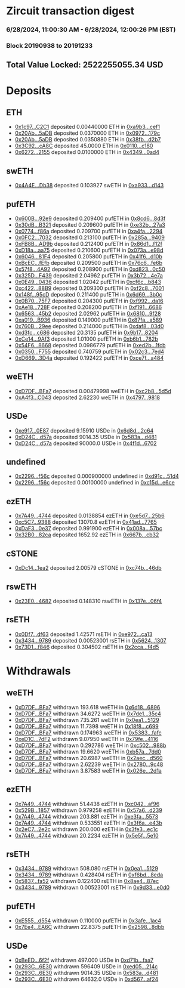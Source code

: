 # Zircuit transaction digest
### 6/28/2024, 11:00:30 AM - 6/28/2024, 12:00:26 PM (EST)
### Block 20190938 to 20191233

## Total Value Locked: 2522255055.34 USD

# Deposits
## ETH
- [0x1c97...C2C1](https://etherscan.io/address/0x1c97a15eFb65550E33d05d25000Da7FDC9f4C2C1) deposited 0.00440000 ETH in [0xa9b3...cef1](https://etherscan.io/tx/0x1c97a15eFb65550E33d05d25000Da7FDC9f4C2C1)
- [0x20Ab...5aDB](https://etherscan.io/address/0x20Ab618A4DbE85AA73D93e231AE4bAf71e045aDB) deposited 0.0370000 ETH in [0x0972...179c](https://etherscan.io/tx/0x20Ab618A4DbE85AA73D93e231AE4bAf71e045aDB)
- [0x20Ab...5aDB](https://etherscan.io/address/0x20Ab618A4DbE85AA73D93e231AE4bAf71e045aDB) deposited 0.0350880 ETH in [0x38fb...d2b7](https://etherscan.io/tx/0x20Ab618A4DbE85AA73D93e231AE4bAf71e045aDB)
- [0x3C92...cA8C](https://etherscan.io/address/0x3C92e6DEd64B7600a3f2efc37de927ec15d2cA8C) deposited 45.0000 ETH in [0x0110...c180](https://etherscan.io/tx/0x3C92e6DEd64B7600a3f2efc37de927ec15d2cA8C)
- [0x6272...2155](https://etherscan.io/address/0x62723E456459aAaB1Ca6a3a5d1b777CB7cd02155) deposited 0.0100000 ETH in [0x4349...0ad4](https://etherscan.io/tx/0x62723E456459aAaB1Ca6a3a5d1b777CB7cd02155)
## swETH
- [0x4A4E...Db38](https://etherscan.io/address/0x4A4Ed8e5d8c52d9daDD83C0F34CF1158dA56Db38) deposited 0.103927 swETH in [0xa933...d143](https://etherscan.io/tx/0x4A4Ed8e5d8c52d9daDD83C0F34CF1158dA56Db38)
## pufETH
- [0x600B...92e9](https://etherscan.io/address/0x600B5F16f430002b1354F03Ee1D24790a78E92e9) deposited 0.209400 pufETH in [0x8cd6...8d3f](https://etherscan.io/tx/0x600B5F16f430002b1354F03Ee1D24790a78E92e9)
- [0x30dB...B321](https://etherscan.io/address/0x30dB3C6aE225E6824586251FA33FdBD5837aB321) deposited 0.209600 pufETH in [0xe32b...27a3](https://etherscan.io/tx/0x30dB3C6aE225E6824586251FA33FdBD5837aB321)
- [0x0774...f86a](https://etherscan.io/address/0x0774C6c1A7069670aAf9eBC81Ce62cf8393Df86a) deposited 0.209700 pufETH in [0xa4fa...2294](https://etherscan.io/tx/0x0774C6c1A7069670aAf9eBC81Ce62cf8393Df86a)
- [0x0FC2...7032](https://etherscan.io/address/0x0FC246b427A7474fe19A3b94915473b02ee77032) deposited 0.213100 pufETH in [0x285a...9409](https://etherscan.io/tx/0x0FC246b427A7474fe19A3b94915473b02ee77032)
- [0xFB8B...AD9b](https://etherscan.io/address/0xFB8B7F8dF22E4bcC19a67DfE15a17a808c32AD9b) deposited 0.212400 pufETH in [0x86d1...f12f](https://etherscan.io/tx/0xFB8B7F8dF22E4bcC19a67DfE15a17a808c32AD9b)
- [0xD18a...aa75](https://etherscan.io/address/0xD18a37689441Ece71A5ab0Fb13665cc3558aaa75) deposited 0.210600 pufETH in [0x073a...e98d](https://etherscan.io/tx/0xD18a37689441Ece71A5ab0Fb13665cc3558aaa75)
- [0x6046...81F4](https://etherscan.io/address/0x604657F0E2cB073EA25cad4bb47fB7F0cbd481F4) deposited 0.205800 pufETH in [0x41f6...d10b](https://etherscan.io/tx/0x604657F0E2cB073EA25cad4bb47fB7F0cbd481F4)
- [0xBcEC...fEfb](https://etherscan.io/address/0xBcEC61a553f2d03d7Cb9Ec26095E36d2da96fEfb) deposited 0.209500 pufETH in [0x76c6...fe6b](https://etherscan.io/tx/0xBcEC61a553f2d03d7Cb9Ec26095E36d2da96fEfb)
- [0x57f8...4A92](https://etherscan.io/address/0x57f84FC1B86800756f878B710D669Be9619A4A92) deposited 0.208900 pufETH in [0xd823...0c50](https://etherscan.io/tx/0x57f84FC1B86800756f878B710D669Be9619A4A92)
- [0x325D...F439](https://etherscan.io/address/0x325D93fd1B5C438Da4EF39aaE0bA9Db10fb4F439) deposited 2.04962 pufETH in [0x3b72...4e7a](https://etherscan.io/tx/0x325D93fd1B5C438Da4EF39aaE0bA9Db10fb4F439)
- [0x0E49...0436](https://etherscan.io/address/0x0E49787aA49afD6ecff7AfB8827A8073F3760436) deposited 1.02042 pufETH in [0xcf6c...b843](https://etherscan.io/tx/0x0E49787aA49afD6ecff7AfB8827A8073F3760436)
- [0xc422...88B9](https://etherscan.io/address/0xc422B816156BD7e1F0f4bd032970D939295788B9) deposited 0.209300 pufETH in [0xf2c8...7001](https://etherscan.io/tx/0xc422B816156BD7e1F0f4bd032970D939295788B9)
- [0x148f...95cD](https://etherscan.io/address/0x148f1B99334b13550EA6759De751b3da990995cD) deposited 0.211400 pufETH in [0x6d69...3b0c](https://etherscan.io/tx/0x148f1B99334b13550EA6759De751b3da990995cD)
- [0x0B70...75F7](https://etherscan.io/address/0x0B70D0dD96a5438324CDc6e96f47C2CFa04D75F7) deposited 0.204300 pufETH in [0xf992...da16](https://etherscan.io/tx/0x0B70D0dD96a5438324CDc6e96f47C2CFa04D75F7)
- [0xAe18...728F](https://etherscan.io/address/0xAe189724477212F46F45c086214E131D663b728F) deposited 0.208200 pufETH in [0xf191...6686](https://etherscan.io/tx/0xAe189724477212F46F45c086214E131D663b728F)
- [0x6563...45b2](https://etherscan.io/address/0x6563b420422Cc8237eF838d0dafeD00b3d9345b2) deposited 2.02962 pufETH in [0x6810...9f28](https://etherscan.io/tx/0x6563b420422Cc8237eF838d0dafeD00b3d9345b2)
- [0xa019...B936](https://etherscan.io/address/0xa0192A9bA19dF0b177C45107037f5f091a00B936) deposited 0.149000 pufETH in [0x87fa...a589](https://etherscan.io/tx/0xa0192A9bA19dF0b177C45107037f5f091a00B936)
- [0x760B...29ee](https://etherscan.io/address/0x760B8a925E55A1adaa1531e586a35cC05E1329ee) deposited 0.214000 pufETH in [0xdaf8...03d0](https://etherscan.io/tx/0x760B8a925E55A1adaa1531e586a35cC05E1329ee)
- [0xd3fc...c686](https://etherscan.io/address/0xd3fc05Cf2A06c0DB2965B793F4894Fdf9476c686) deposited 20.3135 pufETH in [0x9b17...8204](https://etherscan.io/tx/0xd3fc05Cf2A06c0DB2965B793F4894Fdf9476c686)
- [0xCe14...9Af3](https://etherscan.io/address/0xCe14864E04eFe24F885EA940290027f54Cf49Af3) deposited 1.01000 pufETH in [0xb6b1...782b](https://etherscan.io/tx/0xCe14864E04eFe24F885EA940290027f54Cf49Af3)
- [0x54F6...8668](https://etherscan.io/address/0x54F6063CAb1805DeA2b1b236F096464aC4A08668) deposited 0.0986779 pufETH in [0xed2b...1fcb](https://etherscan.io/tx/0x54F6063CAb1805DeA2b1b236F096464aC4A08668)
- [0x0350...F755](https://etherscan.io/address/0x03509117BA2cdd482385720819c53978e34fF755) deposited 0.740759 pufETH in [0x02c3...7ed4](https://etherscan.io/tx/0x03509117BA2cdd482385720819c53978e34fF755)
- [0xD669...3D4a](https://etherscan.io/address/0xD669CFA76723cdb0EC649C73D6AF0dB812B03D4a) deposited 0.192422 pufETH in [0xce7f...a484](https://etherscan.io/tx/0xD669CFA76723cdb0EC649C73D6AF0dB812B03D4a)
## weETH
- [0xD7DF...BFa7](https://etherscan.io/address/0xD7DF7E085214743530afF339aFC420c7c720BFa7) deposited 0.00479998 weETH in [0xc2b8...5d5d](https://etherscan.io/tx/0xD7DF7E085214743530afF339aFC420c7c720BFa7)
- [0xA4f3...C043](https://etherscan.io/address/0xA4f313FAedb2a37Afe8E9B5a8dD6D6E2997aC043) deposited 2.62230 weETH in [0x4797...9818](https://etherscan.io/tx/0xA4f313FAedb2a37Afe8E9B5a8dD6D6E2997aC043)
## USDe
- [0xe917...0E87](https://etherscan.io/address/0xe917e3e5B8ba8c6520a24d70a373Efa4B7290E87) deposited 9.15910 USDe in [0x6d8d...2c64](https://etherscan.io/tx/0xe917e3e5B8ba8c6520a24d70a373Efa4B7290E87)
- [0xD24C...d57a](https://etherscan.io/address/0xD24Cfe2d0fa81369ca6291c28ac5426e16B6d57a) deposited 9014.35 USDe in [0x583a...d481](https://etherscan.io/tx/0xD24Cfe2d0fa81369ca6291c28ac5426e16B6d57a)
- [0xD24C...d57a](https://etherscan.io/address/0xD24Cfe2d0fa81369ca6291c28ac5426e16B6d57a) deposited 90000.0 USDe in [0x4f1d...6702](https://etherscan.io/tx/0xD24Cfe2d0fa81369ca6291c28ac5426e16B6d57a)
## undefined
- [0x2296...f56c](https://etherscan.io/address/0x229619449cE5ef1B353B8ec49af3a84F3E84f56c) deposited 0.000900000 undefined in [0xd91c...51d4](https://etherscan.io/tx/0x229619449cE5ef1B353B8ec49af3a84F3E84f56c)
- [0x2296...f56c](https://etherscan.io/address/0x229619449cE5ef1B353B8ec49af3a84F3E84f56c) deposited 0.00100000 undefined in [0xc15d...e6ce](https://etherscan.io/tx/0x229619449cE5ef1B353B8ec49af3a84F3E84f56c)
## ezETH
- [0x7A49...4744](https://etherscan.io/address/0x7A493Be5c2ce014cD049Bf178a1ac0Db1B434744) deposited 0.0138854 ezETH in [0xe5d7...25b6](https://etherscan.io/tx/0x7A493Be5c2ce014cD049Bf178a1ac0Db1B434744)
- [0xc5C7...9388](https://etherscan.io/address/0xc5C75cAF067Ae899a7EC10b86b5aB38C13879388) deposited 13070.8 ezETH in [0x41ad...7765](https://etherscan.io/tx/0xc5C75cAF067Ae899a7EC10b86b5aB38C13879388)
- [0xDaF3...0e37](https://etherscan.io/address/0xDaF319F9B32538bAAA8D141D122494c8631b0e37) deposited 0.991900 ezETH in [0x008a...57bc](https://etherscan.io/tx/0xDaF319F9B32538bAAA8D141D122494c8631b0e37)
- [0x32B0...82ca](https://etherscan.io/address/0x32B0aCfBb18C270491CDD124EB104A8d25A182ca) deposited 1652.92 ezETH in [0x667b...cb32](https://etherscan.io/tx/0x32B0aCfBb18C270491CDD124EB104A8d25A182ca)
## cSTONE
- [0xDc14...1ea2](https://etherscan.io/address/0xDc14F891346f298E0187720cC744572D3dB11ea2) deposited 2.00579 cSTONE in [0xc74b...46db](https://etherscan.io/tx/0xDc14F891346f298E0187720cC744572D3dB11ea2)
## rswETH
- [0x23E0...4682](https://etherscan.io/address/0x23E011b9fda5c65E5b15a2a5904a650dE9ff4682) deposited 0.148310 rswETH in [0x137e...06f4](https://etherscan.io/tx/0x23E011b9fda5c65E5b15a2a5904a650dE9ff4682)
## rsETH
- [0x0Df7...df63](https://etherscan.io/address/0x0Df72eC1bd2797c5B827e841D18F278B9240df63) deposited 1.42571 rsETH in [0xe972...ca13](https://etherscan.io/tx/0x0Df72eC1bd2797c5B827e841D18F278B9240df63)
- [0x3434...9789](https://etherscan.io/address/0x34349c5569e7B846c3558961552D2202760A9789) deposited 0.00523001 rsETH in [0x5624...1307](https://etherscan.io/tx/0x34349c5569e7B846c3558961552D2202760A9789)
- [0x73D1...f846](https://etherscan.io/address/0x73D1E13DD076e1c3292aB503ffBf56F3c72Bf846) deposited 0.304502 rsETH in [0x2cca...f4d5](https://etherscan.io/tx/0x73D1E13DD076e1c3292aB503ffBf56F3c72Bf846)
# Withdrawals
## weETH
- [0xD7DF...BFa7](https://etherscan.io/address/0xD7DF7E085214743530afF339aFC420c7c720BFa7) withdrawn 193.618 weETH in [0x6d18...6896](https://etherscan.io/tx/0xD7DF7E085214743530afF339aFC420c7c720BFa7)
- [0xD7DF...BFa7](https://etherscan.io/address/0xD7DF7E085214743530afF339aFC420c7c720BFa7) withdrawn 34.6272 weETH in [0x7de1...35c4](https://etherscan.io/tx/0xD7DF7E085214743530afF339aFC420c7c720BFa7)
- [0xD7DF...BFa7](https://etherscan.io/address/0xD7DF7E085214743530afF339aFC420c7c720BFa7) withdrawn 735.261 weETH in [0x0ea1...5129](https://etherscan.io/tx/0xD7DF7E085214743530afF339aFC420c7c720BFa7)
- [0xD7DF...BFa7](https://etherscan.io/address/0xD7DF7E085214743530afF339aFC420c7c720BFa7) withdrawn 11.7398 weETH in [0x18f8...c699](https://etherscan.io/tx/0xD7DF7E085214743530afF339aFC420c7c720BFa7)
- [0xD7DF...BFa7](https://etherscan.io/address/0xD7DF7E085214743530afF339aFC420c7c720BFa7) withdrawn 0.174963 weETH in [0x5383...fafc](https://etherscan.io/tx/0xD7DF7E085214743530afF339aFC420c7c720BFa7)
- [0xeD1C...7dF2](https://etherscan.io/address/0xeD1C3A1c023C2904aD5BabA5a3fa9F24EF747dF2) withdrawn 9.07950 weETH in [0x79fe...4116](https://etherscan.io/tx/0xeD1C3A1c023C2904aD5BabA5a3fa9F24EF747dF2)
- [0xD7DF...BFa7](https://etherscan.io/address/0xD7DF7E085214743530afF339aFC420c7c720BFa7) withdrawn 0.292786 weETH in [0xc502...988b](https://etherscan.io/tx/0xD7DF7E085214743530afF339aFC420c7c720BFa7)
- [0xD7DF...BFa7](https://etherscan.io/address/0xD7DF7E085214743530afF339aFC420c7c720BFa7) withdrawn 19.6620 weETH in [0xb57a...7dd0](https://etherscan.io/tx/0xD7DF7E085214743530afF339aFC420c7c720BFa7)
- [0xD7DF...BFa7](https://etherscan.io/address/0xD7DF7E085214743530afF339aFC420c7c720BFa7) withdrawn 20.6987 weETH in [0x2aec...d560](https://etherscan.io/tx/0xD7DF7E085214743530afF339aFC420c7c720BFa7)
- [0xD7DF...BFa7](https://etherscan.io/address/0xD7DF7E085214743530afF339aFC420c7c720BFa7) withdrawn 2.62239 weETH in [0x2780...9c48](https://etherscan.io/tx/0xD7DF7E085214743530afF339aFC420c7c720BFa7)
- [0xD7DF...BFa7](https://etherscan.io/address/0xD7DF7E085214743530afF339aFC420c7c720BFa7) withdrawn 3.87583 weETH in [0x026e...2d1a](https://etherscan.io/tx/0xD7DF7E085214743530afF339aFC420c7c720BFa7)
## ezETH
- [0x7A49...4744](https://etherscan.io/address/0x7A493Be5c2ce014cD049Bf178a1ac0Db1B434744) withdrawn 51.4438 ezETH in [0xc042...af96](https://etherscan.io/tx/0x7A493Be5c2ce014cD049Bf178a1ac0Db1B434744)
- [0x529B...1857](https://etherscan.io/address/0x529B9dC72059521ECabB80DfEa91cabf468c1857) withdrawn 0.979258 ezETH in [0x57a6...d239](https://etherscan.io/tx/0x529B9dC72059521ECabB80DfEa91cabf468c1857)
- [0x7A49...4744](https://etherscan.io/address/0x7A493Be5c2ce014cD049Bf178a1ac0Db1B434744) withdrawn 203.881 ezETH in [0xe3fa...5573](https://etherscan.io/tx/0x7A493Be5c2ce014cD049Bf178a1ac0Db1B434744)
- [0x7A49...4744](https://etherscan.io/address/0x7A493Be5c2ce014cD049Bf178a1ac0Db1B434744) withdrawn 0.533551 ezETH in [0x3f6a...e43b](https://etherscan.io/tx/0x7A493Be5c2ce014cD049Bf178a1ac0Db1B434744)
- [0x2eC7...2e2c](https://etherscan.io/address/0x2eC7089E6E31250bFf9811a1729c5C84D6792e2c) withdrawn 200.000 ezETH in [0x3fe3...ec1c](https://etherscan.io/tx/0x2eC7089E6E31250bFf9811a1729c5C84D6792e2c)
- [0x7A49...4744](https://etherscan.io/address/0x7A493Be5c2ce014cD049Bf178a1ac0Db1B434744) withdrawn 20.2234 ezETH in [0x5e5f...5e10](https://etherscan.io/tx/0x7A493Be5c2ce014cD049Bf178a1ac0Db1B434744)
## rsETH
- [0x3434...9789](https://etherscan.io/address/0x34349c5569e7B846c3558961552D2202760A9789) withdrawn 508.080 rsETH in [0x0ea1...5129](https://etherscan.io/tx/0x34349c5569e7B846c3558961552D2202760A9789)
- [0x3434...9789](https://etherscan.io/address/0x34349c5569e7B846c3558961552D2202760A9789) withdrawn 0.428404 rsETH in [0xf6bd...8eda](https://etherscan.io/tx/0x34349c5569e7B846c3558961552D2202760A9789)
- [0x5837...fa52](https://etherscan.io/address/0x58371d22ec5d2AF6C0B4bFa971B60174dA05fa52) withdrawn 0.122400 rsETH in [0x8ae4...87ec](https://etherscan.io/tx/0x58371d22ec5d2AF6C0B4bFa971B60174dA05fa52)
- [0x3434...9789](https://etherscan.io/address/0x34349c5569e7B846c3558961552D2202760A9789) withdrawn 0.00523001 rsETH in [0x9d33...e0d0](https://etherscan.io/tx/0x34349c5569e7B846c3558961552D2202760A9789)
## pufETH
- [0xE555...d554](https://etherscan.io/address/0xE555b37fc5c9533b5B2a2b3c495575E99F35d554) withdrawn 0.110000 pufETH in [0x3afe...1ac4](https://etherscan.io/tx/0xE555b37fc5c9533b5B2a2b3c495575E99F35d554)
- [0x7Ee4...EA6C](https://etherscan.io/address/0x7Ee404dF4D55e4CfEAA1683673bBA8738050EA6C) withdrawn 22.8375 pufETH in [0x2598...8dbb](https://etherscan.io/tx/0x7Ee404dF4D55e4CfEAA1683673bBA8738050EA6C)
## USDe
- [0xBeED...6f2f](https://etherscan.io/address/0xBeEDb628ce64ff1542Aa4ACdf3668bA15bD16f2f) withdrawn 497.000 USDe in [0xd71b...faa7](https://etherscan.io/tx/0xBeEDb628ce64ff1542Aa4ACdf3668bA15bD16f2f)
- [0x293C...6E30](https://etherscan.io/address/0x293C6937D8D82e05B01335F7B33FBA0c8e256E30) withdrawn 596409 USDe in [0xed05...214c](https://etherscan.io/tx/0x293C6937D8D82e05B01335F7B33FBA0c8e256E30)
- [0x293C...6E30](https://etherscan.io/address/0x293C6937D8D82e05B01335F7B33FBA0c8e256E30) withdrawn 9014.35 USDe in [0x583a...d481](https://etherscan.io/tx/0x293C6937D8D82e05B01335F7B33FBA0c8e256E30)
- [0x293C...6E30](https://etherscan.io/address/0x293C6937D8D82e05B01335F7B33FBA0c8e256E30) withdrawn 64632.0 USDe in [0xd567...af24](https://etherscan.io/tx/0x293C6937D8D82e05B01335F7B33FBA0c8e256E30)
